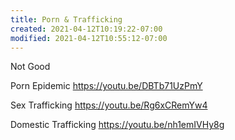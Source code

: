 ```yaml
---
title: Porn & Trafficking
created: 2021-04-12T10:19:22-07:00
modified: 2021-04-12T10:55:12-07:00
---
```


Not Good

Porn Epidemic
https://youtu.be/DBTb71UzPmY

Sex Trafficking
https://youtu.be/Rg6xCRemYw4

Domestic Trafficking
https://youtu.be/nh1emIVHy8g



